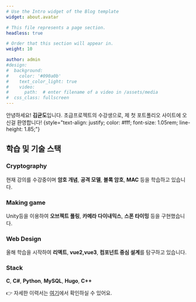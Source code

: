 ```yaml
---
# Use the Intro widget of the Blog template
widget: about.avatar

# This file represents a page section.
headless: true

# Order that this section will appear in.
weight: 10

author: admin
#design:
#  background:
#    color: '#090a0b'
#    text_color_light: true
#    video:
#      path:  # enter filename of a video in /assets/media
#  css_class: fullscreen
---
```


안녕하세요! **김균도**입니다. 초급프로젝트의 수강생으로, 제 첫 포트폴리오 사이트에 오신걸 환영합니다!
{style="text-align: justify; color: #fff; font-size: 1.05rem; line-height: 1.85;"}

## 학습 및 기술 스택

### Cryptography  
현재 강의를 수강중이며 **암호 개념**, **공격 모델**, **블록 암호**, **MAC** 등을 학습하고 있습니다.  

### Making game  
Unity등을 이용하여 **오브젝트 풀링**, **카메라 다이내믹스**, **스폰 타이밍** 등을 구현했습니다.  

### Web Design  
올해 학습을 시작하여 **리액트**, **vue2,vue3**, **컴포넌트 중심 설계**를 탐구하고 있습니다.  

### Stack  
**C**, **C#**, **Python**, **MySQL**, **Hugo**, **C++**


👉 자세한 이력서는 [여기](/uploads/resume.pdf)에서 확인하실 수 있어요.
